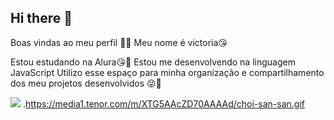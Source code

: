 ## Hi there 👋

Boas vindas ao meu perfil 💙💙
Meu nome é victoria😘 

Estou estudando na Alura😘🤪
Estou me desenvolvendo na linguagem JavaScript
Utilizo esse espaço para minha organização e compartilhamento dos meu projetos desenvolvidos 😝🤣



![](https://media1.tenor.com/m/7PadBzBzfecAAAAd/choi-san-san.gif)
![]().https://media1.tenor.com/m/XTG5AAcZD70AAAAd/choi-san-san.gif
